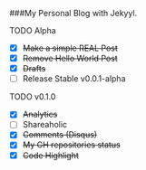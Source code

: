 
###My Personal Blog with Jekyyl.

TODO Alpha
- [x] ~~Make a simple REAL Post~~
- [x] ~~Remove Hello World Post~~
- [x] ~~Drafts~~
- [ ] Release Stable v0.0.1-alpha

TODO v0.1.0
- [x] ~~Analytics~~
- [ ] Shareaholic
- [x] ~~Comments (Disqus)~~
- [x] ~~My GH repositories status~~
- [x] ~~Code Highlight~~
